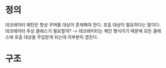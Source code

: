 # 정의

데코레이터 패턴은 항상 꾸며줄 대상이 존재해야 한다.
호출 대상이 필요하다는 말이다.
데코레이터 추상 클래스가 필요할까?
-> 데코레이터는 체인 형식이기 때문에 모든 클래스에 호출 대상을 주입받게 되는데 이부분이 겹친다.

# 구조